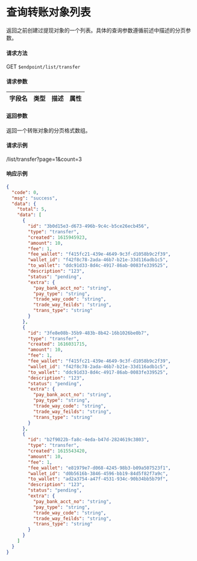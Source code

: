 # 查询转账对象列表

返回之前创建过提现对象的一个列表。具体的查询参数遵循前述中描述的分页参数。

#### 请求方法

GET `$endpoint/list/transfer`

#### 请求参数

| 字段名    | 类型   | 描述                                        | 属性     |
| --------- | ------ | ------------------------------------------- | -------- |
#### 返回参数

返回一个转账对象的分页格式数组。

#### 请求示例

/list/transfer?page=1&count=3

#### 响应示例
```json
{
  "code": 0,
  "msg": "success",
  "data": {
    "total": 5,
    "data": [
      {
        "id": "3b0d15e3-d673-496b-9c4c-b5ce26ecb456",
        "type": "transfer",
        "created": 1615945923,
        "amount": 10,
        "fee": 1,
        "fee_wallet": "f415fc21-439e-4649-9c3f-d1058b9c2f39",
        "wallet_id": "f42f8c78-2ada-46b7-b21e-33d116adb1c5",
        "to_wallet": "ddc91d33-8d4c-4917-86ab-0083fe339525",
        "description": "123",
        "status": "pending",
        "extra": {
          "pay_bank_acct_no": "string",
          "pay_type": "string",
          "trade_way_code": "string",
          "trade_way_feilds": "string",
          "trans_type": "string"
        }
      },
      {
        "id": "3fe8e08b-35b9-483b-8b42-16b1026be0b7",
        "type": "transfer",
        "created": 1616031715,
        "amount": 10,
        "fee": 1,
        "fee_wallet": "f415fc21-439e-4649-9c3f-d1058b9c2f39",
        "wallet_id": "f42f8c78-2ada-46b7-b21e-33d116adb1c5",
        "to_wallet": "ddc91d33-8d4c-4917-86ab-0083fe339525",
        "description": "123",
        "status": "pending",
        "extra": {
          "pay_bank_acct_no": "string",
          "pay_type": "string",
          "trade_way_code": "string",
          "trade_way_feilds": "string",
          "trans_type": "string"
        }
      },
      {
        "id": "b2f9022b-fa8c-4eda-b47d-2824619c3803",
        "type": "transfer",
        "created": 1615543420,
        "amount": 10,
        "fee": 1,
        "fee_wallet": "e81979e7-d068-4245-98b3-b09a507523f1",
        "wallet_id": "d0b5616b-3846-4596-bb19-84d5f82f7a9c",
        "to_wallet": "ad2a3754-a47f-4531-934c-90b34bb5b79f",
        "description": "123",
        "status": "pending",
        "extra": {
          "pay_bank_acct_no": "string",
          "pay_type": "string",
          "trade_way_code": "string",
          "trade_way_feilds": "string",
          "trans_type": "string"
        }
      }
    ]
  }
}
```
